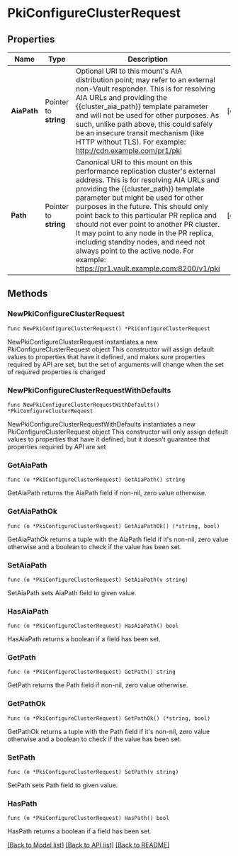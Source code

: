 # PkiConfigureClusterRequest


## Properties

Name | Type | Description | Notes
------------ | ------------- | ------------- | -------------
**AiaPath** | Pointer to **string** | Optional URI to this mount&#x27;s AIA distribution point; may refer to an external non-Vault responder. This is for resolving AIA URLs and providing the {{cluster_aia_path}} template parameter and will not be used for other purposes. As such, unlike path above, this could safely be an insecure transit mechanism (like HTTP without TLS). For example: http://cdn.example.com/pr1/pki | [optional] 
**Path** | Pointer to **string** | Canonical URI to this mount on this performance replication cluster&#x27;s external address. This is for resolving AIA URLs and providing the {{cluster_path}} template parameter but might be used for other purposes in the future. This should only point back to this particular PR replica and should not ever point to another PR cluster. It may point to any node in the PR replica, including standby nodes, and need not always point to the active node. For example: https://pr1.vault.example.com:8200/v1/pki | [optional] 



## Methods


### NewPkiConfigureClusterRequest

`func NewPkiConfigureClusterRequest() *PkiConfigureClusterRequest`

NewPkiConfigureClusterRequest instantiates a new PkiConfigureClusterRequest object
This constructor will assign default values to properties that have it defined,
and makes sure properties required by API are set, but the set of arguments
will change when the set of required properties is changed

### NewPkiConfigureClusterRequestWithDefaults

`func NewPkiConfigureClusterRequestWithDefaults() *PkiConfigureClusterRequest`

NewPkiConfigureClusterRequestWithDefaults instantiates a new PkiConfigureClusterRequest object
This constructor will only assign default values to properties that have it defined,
but it doesn't guarantee that properties required by API are set


### GetAiaPath

`func (o *PkiConfigureClusterRequest) GetAiaPath() string`

GetAiaPath returns the AiaPath field if non-nil, zero value otherwise.

### GetAiaPathOk

`func (o *PkiConfigureClusterRequest) GetAiaPathOk() (*string, bool)`

GetAiaPathOk returns a tuple with the AiaPath field if it's non-nil, zero value otherwise
and a boolean to check if the value has been set.

### SetAiaPath

`func (o *PkiConfigureClusterRequest) SetAiaPath(v string)`

SetAiaPath sets AiaPath field to given value.


### HasAiaPath

`func (o *PkiConfigureClusterRequest) HasAiaPath() bool`

HasAiaPath returns a boolean if a field has been set.




### GetPath

`func (o *PkiConfigureClusterRequest) GetPath() string`

GetPath returns the Path field if non-nil, zero value otherwise.

### GetPathOk

`func (o *PkiConfigureClusterRequest) GetPathOk() (*string, bool)`

GetPathOk returns a tuple with the Path field if it's non-nil, zero value otherwise
and a boolean to check if the value has been set.

### SetPath

`func (o *PkiConfigureClusterRequest) SetPath(v string)`

SetPath sets Path field to given value.


### HasPath

`func (o *PkiConfigureClusterRequest) HasPath() bool`

HasPath returns a boolean if a field has been set.









[[Back to Model list]](../README.md#documentation-for-models) [[Back to API list]](../README.md#documentation-for-api-endpoints) [[Back to README]](../README.md)


